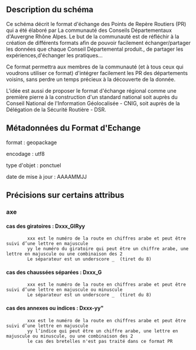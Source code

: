 ## Description du schéma
Ce schéma décrit le format d'échange des Points de Repère Routiers (PR) qui a été élaboré par La communauté des Conseils Départementaux d'Auvergne Rhône Alpes.
Le but de la communauté est de réfléchir à la création de différents formats afin de pouvoir facilement échanger/partager les données que chaque Conseil Départemental produit., de partager les expériences,d'échanger les pratiques...

Ce format permettra aux membres de la communauté (et à tous ceux qui voudrons utiliser ce format) d'intégrer facilement les PR des départements voisins, sans perdre un temps précieux à la découverte de la donnée.

L'idée est aussi de proposer le format d'échange régional comme une première pierre à la construction d'un standard national soit auprès du Conseil National de l'Information Géolocalisée - CNIG, soit auprès de la Délégation de la Sécurité Routière - DSR.

## Métadonnées du Format d'Echange
format : geopackage

encodage : utf8

type d'objet : ponctuel

date de mise à jour : AAAAMMJJ

## Précisions sur certains attribus

### axe 
#### cas des giratoires : Dxxx_GIRyy  
            xxx est le numéro de la route en chiffres arabe et peut être suivi d’une lettre en majuscule
            yy le numéro du giratoire qui peut être un chiffre arabe, une lettre en majuscule ou une combinaison des 2
            Le séparateur est un underscore _  (tiret du 8)
            
#### cas des chaussées séparées : Dxxx_G 
            xxx est le numéro de la route en chiffres arabe et peut être suivi d’une lettre en majuscule ou minuscule
            Le séparateur est un underscore _  (tiret du 8)
            
#### cas des annexes ou indices : Dxxx-yy"
            xxx est le numéro de la route en chiffres arabe et peut être suivi d’une lettre en majuscule
            yy l’indice qui peut être un chiffre arabe, une lettre en majuscule ou minuscule, ou une combinaison des 2
            le cas des bretelles n'est pas traité dans ce format PR


